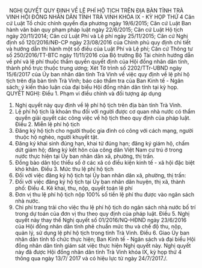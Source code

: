 <jsontable name="bang_0"> </jsontable>
 
NGHỊ QUYẾT
QUY
ĐỊNH VỀ LỆ PHÍ HỘ TỊCH TRÊN ĐỊA BÀN TỈNH TRÀ VINH
HỘI ĐỒNG NHÂN DÂN TỈNH TRÀ VINH
KHÓA IX - KỲ HỌP THỨ 4
Căn cứ Luật Tổ chức chính
quyền địa phương ngày 19/6/2015;
Căn cứ Luật Ban hành văn bản
quy phạm pháp luật ngày 22/6/2015;
Căn cứ Luật Hộ tịch ngày
20/11/2014;
Căn cứ Luật Phí và Lệ phí
ngày 25/11/2015;
Căn cứ Nghị định số
120/2016/NĐ-CP ngày 23/08/2016 của Chính phủ quy định chi tiết và hướng dẫn thi
hành một số điều của Luật Phí và Lệ phí;
Căn cứ Thông tư số
250/2016/TT-BTC ngày 11/11/2016 của Bộ trưởng Bộ Tài chính hướng dẫn về phí và
lệ phí thuộc thẩm quyền quyết định của Hội đồng nhân dân tỉnh, thành phố trực
thuộc trung ương;
Xét Tờ trình số 2202/TTr-UBND
ngày 15/6/2017 của Ủy ban nhân dân tỉnh Trà Vinh về việc quy định về lệ phí hộ
tịch trên địa bàn tỉnh Trà Vinh; báo cáo thẩm tra của Ban Kinh tế - Ngân sách;
ý kiến thảo luận của đại biểu Hội đồng nhân dân tỉnh tại kỳ họp.
QUYẾT NGHỊ:
Điều 1. Phạm vi điều chỉnh
và đối tượng áp dụng
1. Nghị quyết này quy định về
lệ phí hộ tịch trên địa bàn tỉnh Trà Vinh.
2. Lệ phí hộ tịch là khoản thu đối với người
được cơ quan nhà nước có thẩm quyền giải quyết các công việc về hộ tịch theo
quy định của pháp luật. 
Điều 2. Miễn lệ phí hộ tịch
1. Đăng ký hộ tịch cho người
thuộc gia đình có công với cách mạng, người thuộc hộ nghèo, người khuyết tật.
2. Đăng ký khai sinh đúng
hạn, khai tử đúng hạn; đăng ký giám hộ, chấm dứt giám hộ; đăng ký kết hôn của
công dân Việt Nam cư trú ở trong nước thực hiện tại Ủy ban nhân dân xã, phường,
thị trấn.
3. Đồng bào dân tộc thiểu số
ở các xã có điều kiện kinh tế - xã hội đặc biệt khó khăn.
Điều 3. Mức thu lệ phí hộ
tịch 
1. Đối với việc đăng ký hộ
tịch tại Ủy ban nhân dân xã, phường, thị trấn:
<jsontable name="bang_1"> </jsontable>
2. Đối với việc đăng ký hộ
tịch tại Ủy ban nhân dân huyện, thị xã, thành phố:
<jsontable name="bang_2"> </jsontable>
Điều 4. Kê khai, thu, nộp, quyết toán lệ phí
1. Đơn vị thu lệ phí hộ tịch
nộp 100% số tiền lệ phí thu được vào ngân sách nhà nước.
2. Chi phí trang trải cho
việc thu lệ phí hộ tịch do ngân sách nhà nước bố trí trong dự toán của đơn vị
thu theo quy định của pháp luật.
Điều 5. Nghị quyết này
thay thế Nghị quyết số 01/2016/NQ-HĐND ngày 23/6/2016 của Hội đồng nhân dân
tỉnh phê chuẩn mức thu và chế độ thu, nộp, quản lý, sử dụng lệ phí hộ tịch
trong tỉnh Trà Vinh.
Điều 6. Giao Ủy ban
nhân dân tỉnh tổ chức thực hiện; Ban Kinh tế - Ngân sách và đại biểu Hội đồng
nhân dân tỉnh giám sát việc thực hiện Nghị quyết này.
Nghị quyết này đã được
Hội đồng nhân dân tỉnh Trà Vinh khóa IX, kỳ họp thứ 4 thông qua ngày
13/7/ 2017 và có hiệu lực từ ngày 24/7/2017./.
 
<jsontable name="bang_3"> </jsontable>
